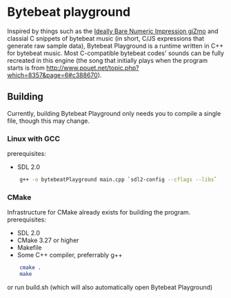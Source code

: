 # Bytebeat playground
Inspired by things such as the [Ideally Bare Numeric Impression giZmo](http://viznut.fi/ibniz/) and classial C snippets of bytebeat music (in short, C/JS expressions that generate raw sample data), Bytebeat Playground is a runtime written in C++ for bytebeat music. Most C-compatible bytebeat codes' sounds can be fully recreated in this engine (the song that initially plays when the program starts is from http://www.pouet.net/topic.php?which=8357&page=6#c388670).

## Building
Currently, building Bytebeat Playground only needs you to compile a single file, though this may change.

### Linux with GCC
prerequisites:
* SDL 2.0
```sh
    g++ -o bytebeatPlayground main.cpp `sdl2-config --cflags --libs`
```

### CMake
Infrastructure for CMake already exists for building the program.
prerequisites:
* SDL 2.0
* CMake 3.27 or higher
* Makefile
* Some C++ compiler, preferrably g++
```sh
    cmake .
    make
```
or run build.sh (which will also automatically open Bytebeat Playground)
